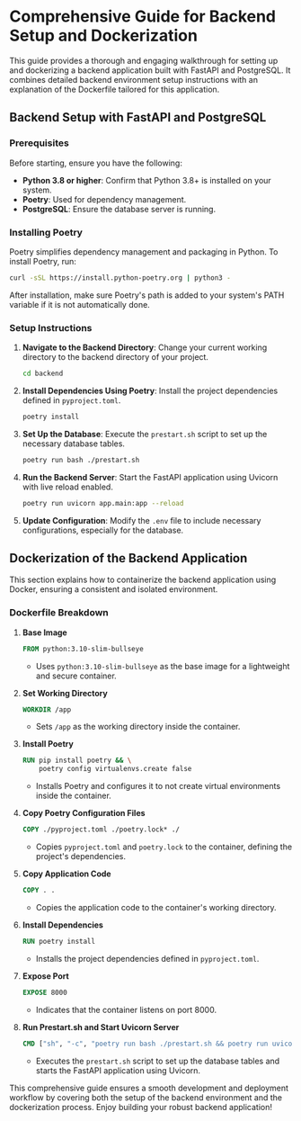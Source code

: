 # Comprehensive Guide for Backend Setup and Dockerization

This guide provides a thorough and engaging walkthrough for setting up and dockerizing a backend application built with FastAPI and PostgreSQL. It combines detailed backend environment setup instructions with an explanation of the Dockerfile tailored for this application.

## Backend Setup with FastAPI and PostgreSQL

### Prerequisites

Before starting, ensure you have the following:

- **Python 3.8 or higher**: Confirm that Python 3.8+ is installed on your system.
- **Poetry**: Used for dependency management.
- **PostgreSQL**: Ensure the database server is running.

### Installing Poetry

Poetry simplifies dependency management and packaging in Python. To install Poetry, run:

```sh
curl -sSL https://install.python-poetry.org | python3 -
```

After installation, make sure Poetry's path is added to your system's PATH variable if it is not automatically done.

### Setup Instructions

1. **Navigate to the Backend Directory**: Change your current working directory to the backend directory of your project.

    ```sh
    cd backend
    ```

2. **Install Dependencies Using Poetry**: Install the project dependencies defined in `pyproject.toml`.

    ```sh
    poetry install
    ```

3. **Set Up the Database**: Execute the `prestart.sh` script to set up the necessary database tables.

    ```sh
    poetry run bash ./prestart.sh
    ```

4. **Run the Backend Server**: Start the FastAPI application using Uvicorn with live reload enabled.

    ```sh
    poetry run uvicorn app.main:app --reload
    ```

5. **Update Configuration**: Modify the `.env` file to include necessary configurations, especially for the database.

## Dockerization of the Backend Application

This section explains how to containerize the backend application using Docker, ensuring a consistent and isolated environment.

### Dockerfile Breakdown

1. **Base Image**

    ```Dockerfile
    FROM python:3.10-slim-bullseye
    ```

    - Uses `python:3.10-slim-bullseye` as the base image for a lightweight and secure container.

2. **Set Working Directory**

    ```Dockerfile
    WORKDIR /app
    ```

    - Sets `/app` as the working directory inside the container.

3. **Install Poetry**

    ```Dockerfile
    RUN pip install poetry && \
        poetry config virtualenvs.create false
    ```

    - Installs Poetry and configures it to not create virtual environments inside the container.

4. **Copy Poetry Configuration Files**

    ```Dockerfile
    COPY ./pyproject.toml ./poetry.lock* ./
    ```

    - Copies `pyproject.toml` and `poetry.lock` to the container, defining the project's dependencies.

5. **Copy Application Code**

    ```Dockerfile
    COPY . .
    ```

    - Copies the application code to the container's working directory.

6. **Install Dependencies**

    ```Dockerfile
    RUN poetry install
    ```

    - Installs the project dependencies defined in `pyproject.toml`.

7. **Expose Port**

    ```Dockerfile
    EXPOSE 8000
    ```

    - Indicates that the container listens on port 8000.

8. **Run Prestart.sh and Start Uvicorn Server**

    ```Dockerfile
    CMD ["sh", "-c", "poetry run bash ./prestart.sh && poetry run uvicorn app.main:app --host 0.0.0.0 --port 8000 --reload"]
    ```

    - Executes the `prestart.sh` script to set up the database tables and starts the FastAPI application using Uvicorn.

This comprehensive guide ensures a smooth development and deployment workflow by covering both the setup of the backend environment and the dockerization process. Enjoy building your robust backend application!
